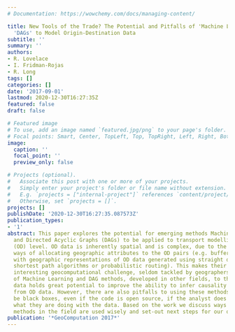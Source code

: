 ```yaml
---
# Documentation: https://wowchemy.com/docs/managing-content/

title: New Tools of the Trade? The Potential and Pitfalls of 'Machine Learning' and
  'DAGs' to Model Origin-Destination Data
subtitle: ''
summary: ''
authors:
- R. Lovelace
- I. Fridman-Rojas
- R. Long
tags: []
categories: []
date: '2017-09-01'
lastmod: 2020-12-30T16:27:35Z
featured: false
draft: false

# Featured image
# To use, add an image named `featured.jpg/png` to your page's folder.
# Focal points: Smart, Center, TopLeft, Top, TopRight, Left, Right, BottomLeft, Bottom, BottomRight.
image:
  caption: ''
  focal_point: ''
  preview_only: false

# Projects (optional).
#   Associate this post with one or more of your projects.
#   Simply enter your project's folder or file name without extension.
#   E.g. `projects = ["internal-project"]` references `content/project/deep-learning/index.md`.
#   Otherwise, set `projects = []`.
projects: []
publishDate: '2020-12-30T16:27:35.087573Z'
publication_types:
- '1'
abstract: This paper explores the potential for emerging methods Machine Learning
  and Directed Acyclic Graphs (DAGs) to be applied to transport modelling at the origin-destination
  (OD) level. OD data is inherently spatial and is complex, due to the multitude of
  ways of allocating geographic attributes to the OD pairs (e.g. buffers and intersections
  with geographic representations of OD data generated using straight desire lines,
  shortest path algorithms or probabilistic routing). This makes their analysis an
  interesting geocomputational challenge, seldom tackled by geographers. The application
  of Machine Learning and DAG methods, developed in other fields, to this geographical
  data holds great potential to improve the ability to infer causality in mode split
  from OD data. However, there are also pitfalls to using these methods which can
  be black boxes, even if the code is open source, if the analyst does not understand
  what they are doing with the data. Based on the work we discuss ways to ensure new
  methods in the field are used wisely and set-out next steps for our own research.
publication: '*GeoComputation 2017*'
---
```

